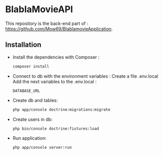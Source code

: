 # BlablaMovieAPI

This repository is the back-end part of : https://github.com/Mow69/BlablamovieApplication.

Installation
------------

* Install the dependencies with Composer :
  ~~~bash
  composer install
  ~~~
  
* Connect to db with the environment variables :
Create a file .env.local
Add the next variables to the .env.local :
  ~~~
  DATABASE_URL
  ~~~

* Create db and tables:
  ~~~bash
  php app/console doctrine:migrations:migrate
  ~~~
  
* Create users in db:
  ~~~bash
  php bin/console doctrine:fixtures:load
  ~~~

* Run application:
    ~~~bash
    php app/console server:run
    ~~~
